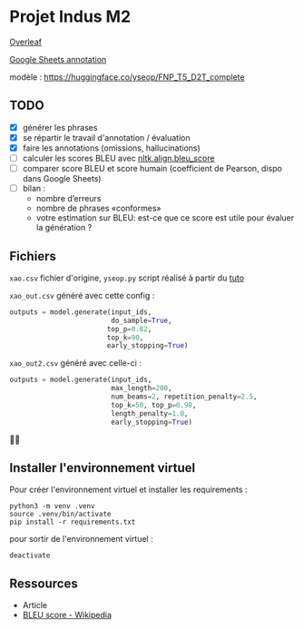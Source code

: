 # Projet Indus M2

[Overleaf](https://fr.overleaf.com/project/615c9fe3e1a8120147b935a1)

[Google Sheets annotation](https://docs.google.com/spreadsheets/d/1RWf7DEeyveHVb6NeW_HFATMZE_G53V4QXr72DgQJ18I/edit?usp=sharing)

modèle : https://huggingface.co/yseop/FNP_T5_D2T_complete

## TODO

- [x] générer les phrases
- [x] se répartir le travail d'annotation / évaluation
- [x] faire les annotations (omissions, hallucinations)
- [ ] calculer les scores BLEU avec [nltk.align.bleu_score](https://www.nltk.org/_modules/nltk/align/bleu_score.html)
- [ ] comparer score BLEU et score humain (coefficient de Pearson, dispo dans Google Sheets)
- [ ] bilan : 
  - nombre d’erreurs
  - nombre de phrases «conformes»
  - votre estimation sur BLEU: est-ce que ce score est utile pour
    évaluer la génération ?

## Fichiers

`xao.csv` fichier d'origine, `yseop.py` script réalisé à partir du [tuto](https://huggingface.co/yseop/FNP_T5_D2T_complete)

`xao_out.csv` généré avec cette config :

```python
outputs = model.generate(input_ids,
                         do_sample=True,
                        top_p=0.82,
                        top_k=90,
                        early_stopping=True)
```

`xao_out2.csv` généré avec celle-ci :

```python
outputs = model.generate(input_ids, 
                         max_length=200, 
                         num_beams=2, repetition_penalty=2.5, 
                         top_k=50, top_p=0.98,
                         length_penalty=1.0,
                         early_stopping=True)
```

:woman_shrugging:

## Installer l'environnement virtuel 

Pour créer l'environnement virtuel et installer les requirements :

```
python3 -m venv .venv
source .venv/bin/activate
pip install -r requirements.txt
```

pour sortir de l'environnement virtuel :

```
deactivate
```

## Ressources

- Article 
- [BLEU score - Wikipedia](https://en.wikipedia.org/wiki/BLEU)
